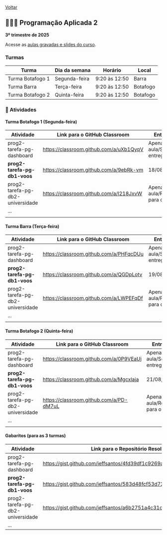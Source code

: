 [Voltar](README.md)

## 👩🏽‍💻️ Programação Aplicada 2
**3º trimestre de 2025**

Acesse as [aulas gravadas e slides do curso](https://drive.google.com/drive/folders/1jFFOSQJWce9xFPNDHuGRVn2Kp5HF6Q6G?usp=sharing).

### Turmas

| Turma            | Dia da semana | Horário       | Local    |
| ---------------- | ------------- | ------------- | -------- |
| Turma Botafogo 1 | Segunda-feira | 9:20 às 12:50 | Barra    |
| Turma Barra      | Terça-feira   | 9:20 às 12:50 | Botafogo |
| Turma Botafogo 2 | Quinta-feira  | 9:20 às 12:50 | Botafogo |

### 📌 Atividades

#### Turma Botafogo 1 (Segunda-feira)

| Atividade                        | Link para o GitHub Classroom            | Entrega                             | Video             | 
| -------------------------------- | --------------------------------------- | ----------------------------------- | ----------------- |
| prog2-tarefa-pg-dashboard        | https://classroom.github.com/a/uXb1QyqV | Apenas na aula/Sem entrega          | __02-sqlalchemy__ |
| __prog2-tarefa-pg-db1-voos__     | https://classroom.github.com/a/9ebRk-vm | 18/08, 9h                           |                   |
| prog2-tarefa-pg-db2-universidade | https://classroom.github.com/a/I218JxvW | Apenas na aula/Revisão para o Teste |                   |
| ...                              |                                         |                                     |                   |
|                                  |                                         |                                     |                   |


#### Turma Barra (Terça-feira)

| Atividade                        | Link para o GitHub Classroom            | Entrega                             | Video             |
| -------------------------------- | --------------------------------------- | ----------------------------------- | ----------------- |
| prog2-tarefa-pg-dashboard        | https://classroom.github.com/a/PHFqcDUu | Apenas na aula/Sem entrega          | __02-sqlalchemy__ |
| __prog2-tarefa-pg-db1-voos__     | https://classroom.github.com/a/QGDpLotv | 19/08, 9h                           |                   |
| prog2-tarefa-pg-db2-universidade | https://classroom.github.com/a/LWPEFqDf | Apenas na aula/Revisão para o Teste |                   |
| ...                              |                                         |                                     |                   |
|                                  |                                         |                                     |                   |

#### Turma Botafogo 2 (Quinta-feira)

| Atividade                        | Link para o GitHub Classroom            | Entrega                             | Video             |
| -------------------------------- | --------------------------------------- | ----------------------------------- | ----------------- |
| prog2-tarefa-pg-dashboard        | https://classroom.github.com/a/0P9VEaUj | Apenas na aula/Sem entrega          | __02-sqlalchemy__ |
| __prog2-tarefa-pg-db1-voos__     | https://classroom.github.com/a/Mgcxlaja | 21/08, 9h                           |                   |
| prog2-tarefa-pg-db2-universidade | https://classroom.github.com/a/PD-dM7uL | Apenas na aula/Revisão para o Teste |                   |
| ...                              |                                         |                                     |                   |
|                                  |                                         |                                     |                   |

#### Gabaritos (para as 3 turmas)

| Atividade                        | Link para o Repositório Resolvido                                   |
| -------------------------------- | ------------------------------------------------------------------- |
| prog2-tarefa-pg-dashboard        | https://gist.github.com/jeffsantos/4fd39df1c9269a19f0e005d1ada961d7 |
| __prog2-tarefa-pg-db1-voos__     | https://gist.github.com/jeffsantos/583d48fcf53d720c8bc2ec4891ab752c |
| prog2-tarefa-pg-db2-universidade | https://gist.github.com/jeffsantos/a6b2751a4c31c7419eca3f8302a71b3e |
| ...                              |                                                                     |
